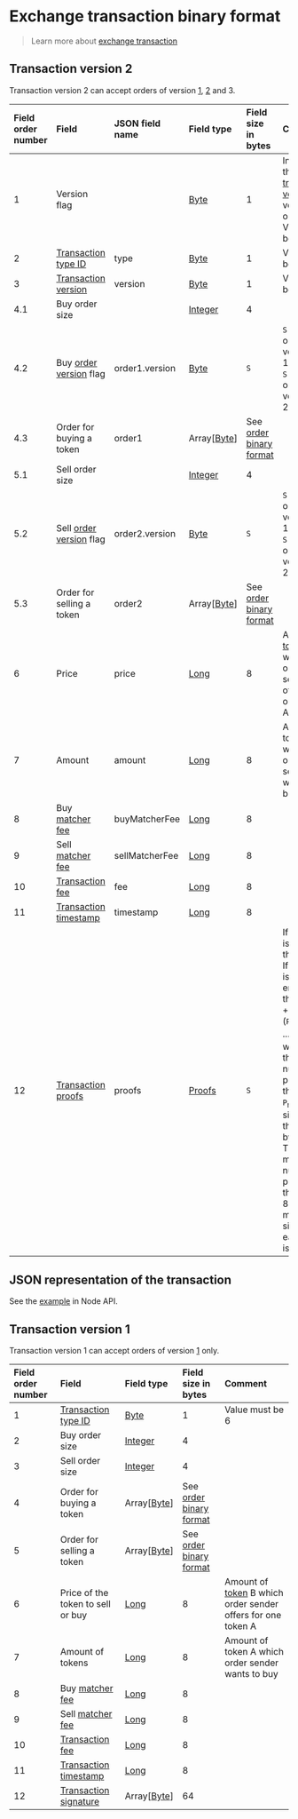 # Exchange transaction binary format

> Learn more about [exchange transaction](/blockchain/transaction-type/exchange-transaction.md)

## Transaction version 2 <a id="transaction2"></a>

Transaction version 2 can accept orders of version [1](/blockchain/binary-format/order-binary-format.md#order1), [2](/blockchain/binary-format/order-binary-format.md#order2) and 3.

| Field order number | Field | JSON field name | Field type | Field size in bytes | Comment |
| :--- | :--- | :--- | :--- | :--- | :--- |
| 1 | Version flag | | [Byte](/blockchain/blockchain/blockchain-data-types.md) | 1 | Indicates the [transaction version](/blockchain/transaction/transaction-version.md) is version 2 or higher.<br>Value must be 0 |
| 2 | [Transaction type ID](/blockchain/transaction-type.md) | type | [Byte](/blockchain/blockchain/blockchain-data-types.md) | 1 | Value must be 7 |
| 3 | [Transaction version](/blockchain/transaction/transaction-version.md) | version | [Byte](/blockchain/blockchain/blockchain-data-types.md) | 1 | Value must be 2 |
| 4.1 | Buy order size |  | [Integer](/blockchain/blockchain/blockchain-data-types.md) | 4 |  |
| 4.2 | Buy [order version](/blockchain/binary-format/order-binary-format.md) flag | order1.version | [Byte](/blockchain/blockchain/blockchain-data-types.md) | `S` | `S` = 1 if the order version is 1.<br>`S` = 0 if the order version is 2 |
| 4.3 | Order for buying a token | order1 | Array[[Byte](/blockchain/blockchain/blockchain-data-types.md)] | See [order binary format](/blockchain/binary-format/order-binary-format.md) |  |
| 5.1 | Sell order size  |  | [Integer](/blockchain/blockchain/blockchain-data-types.md) | 4 |  |
| 5.2 | Sell [order version](/blockchain/binary-format/order-binary-format.md) flag | order2.version | [Byte](/blockchain/blockchain/blockchain-data-types.md) | `S` | `S` = 1 if the order version is 1.<br>`S` = 0 if the order version is 2 |
| 5.3 | Order for selling a token | order2 | Array[[Byte](/blockchain/blockchain/blockchain-data-types.md)] | See [order binary format](/blockchain/binary-format/order-binary-format.md) |  |
| 6 | Price | price | [Long](/blockchain/blockchain/blockchain-data-types.md) | 8 | Amount of [token](/blockchain/token.md) B which order sender offers for one token A |
| 7 | Amount | amount | [Long](/blockchain/blockchain/blockchain-data-types.md) | 8 | Amount of token A which order sender wants to buy |
| 8 | Buy [matcher fee](/blockchain/matcher-fee.md) | buyMatcherFee | [Long](/blockchain/blockchain/blockchain-data-types.md) | 8 |  |
| 9 | Sell [matcher fee](/blockchain/matcher-fee.md) | sellMatcherFee | [Long](/blockchain/blockchain/blockchain-data-types.md) | 8 |  |
| 10 | [Transaction fee](/blockchain/transaction/transaction-fee.md) | fee | [Long](/blockchain/blockchain/blockchain-data-types.md) | 8 |  |
| 11 | [Transaction timestamp](/blockchain/transaction/transaction-timestamp.md) | timestamp | [Long](/blockchain/blockchain/blockchain-data-types.md) | 8 |  |
| 12 | [Transaction proofs](/blockchain/transaction/transaction-proof.md) | proofs | [Proofs](/blockchain/transaction/transaction-proof.md) | `S` | If the array is empty, then `S`= 3. <br>If the array is not empty, then `S` = 3 + 2 × `N` + (`P`<sub>1</sub> + `P`<sub>2</sub> + ... + `P`<sub>n</sub>), where `N` is the number of proofs in the array, `P`<sub>n</sub> is the size on `N`-th proof in bytes. <br>The maximum number of proofs in the array is 8. The maximum size of each proof is 64 bytes |

## JSON representation of the transaction

See the [example](https://nodes.wavesplatform.com/transactions/info/csr25XQHT1c965Fg7cY2vJ7XHYVsudPYrUbdaFqgaqL) in Node API.

## Transaction version 1 <a id="transaction1"></a>

Transaction version 1 can accept orders of version [1](/blockchain/binary-format/order-binary-format.md#order1) only.

| Field order number | Field | Field type | Field size in bytes | Comment |
| :--- | :--- | :--- | :--- | :--- |
| 1 | [Transaction type ID](/blockchain/transaction-type.md) | [Byte](/blockchain/blockchain/blockchain-data-types.md) | 1 | Value must be 6 |
| 2 | Buy order size  | [Integer](/blockchain/blockchain/blockchain-data-types.md) | 4 |  |
| 3 | Sell order size | [Integer](/blockchain/blockchain/blockchain-data-types.md) | 4 |  |
| 4 | Order for buying a token | Array[[Byte](/blockchain/blockchain/blockchain-data-types.md)] | See [order binary format](/blockchain/binary-format/order-binary-format.md) |  |
| 5 | Order for selling a token | Array[[Byte](/blockchain/blockchain/blockchain-data-types.md)] | See [order binary format](/blockchain/binary-format/order-binary-format.md) |  |
| 6 | Price of the token to sell or buy | [Long](/blockchain/blockchain/blockchain-data-types.md) | 8 | Amount of [token](/blockchain/token.md) B which order sender offers for one token A |
| 7 | Amount of tokens | [Long](/blockchain/blockchain/blockchain-data-types.md) | 8 | Amount of token A which order sender wants to buy |
| 8 | Buy [matcher fee](/blockchain/matcher-fee.md) | [Long](/blockchain/blockchain/blockchain-data-types.md) | 8 |  |
| 9 | Sell [matcher fee](/blockchain/matcher-fee.md) | [Long](/blockchain/blockchain/blockchain-data-types.md) | 8 |  |
| 10 | [Transaction fee](/blockchain/transaction/transaction-fee.md) | [Long](/blockchain/blockchain/blockchain-data-types.md) | 8 |  |
| 11 | [Transaction timestamp](/blockchain/transaction/transaction-timestamp.md) | [Long](/blockchain/blockchain/blockchain-data-types.md) | 8 |  |
| 12 | [Transaction signature](/blockchain/transaction/transaction-signature.md) | Array[[Byte](/blockchain/blockchain/blockchain-data-types.md)] | 64 |  |
